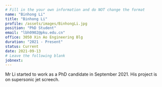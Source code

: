```yaml
---
# Fill in the your own information and do NOT change the format
name: "Binhong Li"
title: "Binhong Li"
profile: /assets/images/BinhongLi.jpg
position: "PhD Student"
email: "lbh0902@pku.edu.cn"
office: 3050 Xin Ao Engineering Blg
duration: "2021 - Present"
status: Current
date: 2021-09-13
# Leave the following blank
jobnext: 
---
```


Mr Li started to work as a PhD candidate in September 2021. His project is on
supersonic jet screech.
